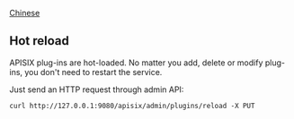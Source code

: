 <!--
#
# Licensed to the Apache Software Foundation (ASF) under one or more
# contributor license agreements.  See the NOTICE file distributed with
# this work for additional information regarding copyright ownership.
# The ASF licenses this file to You under the Apache License, Version 2.0
# (the "License"); you may not use this file except in compliance with
# the License.  You may obtain a copy of the License at
#
#     http://www.apache.org/licenses/LICENSE-2.0
#
# Unless required by applicable law or agreed to in writing, software
# distributed under the License is distributed on an "AS IS" BASIS,
# WITHOUT WARRANTIES OR CONDITIONS OF ANY KIND, either express or implied.
# See the License for the specific language governing permissions and
# limitations under the License.
#
-->

[Chinese](plugins-cn.md)

## Hot reload
APISIX plug-ins are hot-loaded. No matter you add, delete or modify plug-ins, you don't need to restart the service.

Just send an HTTP request through admin API:
```shell
curl http://127.0.0.1:9080/apisix/admin/plugins/reload -X PUT
```
